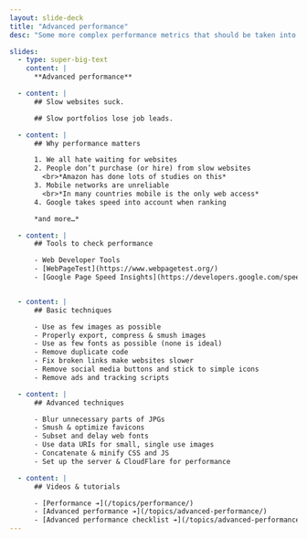 ```yaml
---
layout: slide-deck
title: "Advanced performance"
desc: "Some more complex performance metrics that should be taken into account when creating websites with lots of assets."

slides:
  - type: super-big-text
    content: |
      **Advanced performance**

  - content: |
      ## Slow websites suck.

      ## Slow portfolios lose job leads.

  - content: |
      ## Why performance matters

      1. We all hate waiting for websites
      2. People don’t purchase (or hire) from slow websites
        <br>*Amazon has done lots of studies on this*
      3. Mobile networks are unreliable
        <br>*In many countries mobile is the only web access*
      4. Google takes speed into account when ranking

      *and more…*

  - content: |
      ## Tools to check performance

      - Web Developer Tools
      - [WebPageTest](https://www.webpagetest.org/)
      - [Google Page Speed Insights](https://developers.google.com/speed/pagespeed/insights/)


  - content: |
      ## Basic techniques

      - Use as few images as possible
      - Properly export, compress & smush images
      - Use as few fonts as possible (none is ideal)
      - Remove duplicate code
      - Fix broken links make websites slower
      - Remove social media buttons and stick to simple icons
      - Remove ads and tracking scripts

  - content: |
      ## Advanced techniques

      - Blur unnecessary parts of JPGs
      - Smush & optimize favicons
      - Subset and delay web fonts
      - Use data URIs for small, single use images
      - Concatenate & minify CSS and JS
      - Set up the server & CloudFlare for performance

  - content: |
      ## Videos & tutorials

      - [Performance ➔](/topics/performance/)
      - [Advanced performance ➔](/topics/advanced-performance/)
      - [Advanced performance checklist ➔](/topics/advanced-performance-checklist/)
---
```

